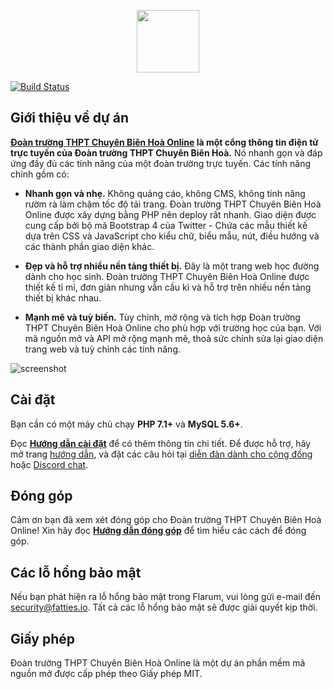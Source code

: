 <p align="center"><img src="https://raw.githubusercontent.com/FattiesSoftware/doantruong-cbh-final/master/60namcbh.png" height="100" width="100"></p>

<p align="center">

<a href="https://app.buddy.works/duongtunganh2111/doantruong-cbh-beta-final/pipelines/pipeline/246032"><img src="https://app.buddy.works/duongtunganh2111/doantruong-cbh-beta-final/pipelines/pipeline/246032/badge.svg?token=2e0813dbe17bf3d9cb39c14bd1503a57a10e9f2bc5a6049c70bfd9e5cbb67072" alt="Build Status"></a>
</p>



## Giới thiệu về dự án

**[Đoàn trường THPT Chuyên Biên Hoà Online](https://youth.cbh.edu.vn/) là một cổng thông tin điện tử trực tuyến của Đoàn trường THPT Chuyên Biên Hoà.** Nó nhanh gọn và đáp ứng đầy đủ các tính năng của một đoàn trường trực tuyến. Các tính năng chính gồm có:

* **Nhanh gọn và nhẹ.** Không quảng cáo, không CMS, không tính năng rườm rà làm chậm tốc độ tải trang. Đoàn trường THPT Chuyên Biên Hoà Online được xây dựng bằng PHP nên deploy rất nhanh. Giao diện được cung cấp bởi bộ mã Bootstrap 4 của Twitter - Chứa các mẫu thiết kế dựa trên CSS và JavaScript cho kiểu chữ, biểu mẫu, nút, điều hướng và các thành phần giao diện khác.

* **Đẹp và hỗ trợ nhiều nền tảng thiết bị.** Đây là một trang web học đường dành cho học sinh. Đoàn trường THPT Chuyên Biên Hoà Online được thiết kế tỉ mỉ, đơn giản nhưng vẫn cầu kì và hỗ trợ trên nhiều nền tảng thiết bị khác nhau.

* **Mạnh mẽ và tuỳ biến.** Tùy chỉnh, mở rộng và tích hợp Đoàn trường THPT Chuyên Biên Hoà Online cho phù hợp với trường học của bạn. Với mã nguồn mở và API mở rộng mạnh mẽ, thoả sức chỉnh sửa lại giao diện trang web và tuỳ chỉnh các tính năng.

![screenshot](https://raw.githubusercontent.com/FattiesSoftware/doantruong-cbh-final/master/doantruong.png)

## Cài đặt

Bạn cần có một máy chủ chạy **PHP 7.1+** và **MySQL 5.6+**.

Đọc **[Hướng dẫn cài đặt](https://youth.fatties.io/docs/install.html)** để có thêm thông tin chi tiết. Để được hỗ trợ, hãy mở trang [hướng dẫn](https://youth.fatties.io/docs/), và đặt các câu hỏi tại [diễn đàn dành cho cộng đồng](https://discuss.fatties.io/) hoặc [Discord chat](https://fatties.io/discord/).

## Đóng góp

Cảm ơn bạn đã xem xét đóng góp cho Đoàn trường THPT Chuyên Biên Hoà Online! Xin hãy đọc **[Hướng dẫn đóng góp](https://youth.fatties.io/docs/contributing.html)** để tìm hiểu các cách để đóng góp.

## Các lỗ hổng bảo mật

Nếu bạn phát hiện ra lỗ hổng bảo mật trong Flarum, vui lòng gửi e-mail đến [security@fatties.io](mailto:security@fatties.io). Tất cả các lỗ hổng bảo mật sẽ được giải quyết kịp thời.

## Giấy phép

Đoàn trường THPT Chuyên Biên Hoà Online là một dự án phần mềm mã nguồn mở được cấp phép theo Giấy phép MIT.

